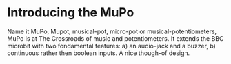 # Introducing the MuPo

Name it MuPo, Mupot, musical-pot, micro-pot or musical-potentiometers, MuPo is at The Crossroads of music and potentiometers. It extends the BBC microbit with two fondamental features: a) an audio-jack and a buzzer, b) continuous rather then boolean inputs. A nice though-of design.

